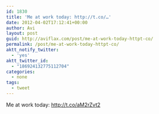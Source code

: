 ```yaml
---
id: 1830
title: 'Me at work today: http://t.co/…'
date: 2012-04-02T17:12:41+00:00
author: Avi
layout: post
guid: http://aviflax.com/post/me-at-work-today-httpt-co/
permalink: /post/me-at-work-today-httpt-co/
aktt_notify_twitter:
  - 'yes'
aktt_twitter_id:
  - "186924132775112704"
categories:
  - none
tags:
  - tweet
---
```

Me at work today: <a href="http://t.co/aM2rZvt2" rel="nofollow">http://t.co/aM2rZvt2</a>